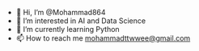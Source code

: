 - 👋 Hi, I’m @Mohammad864
- 👀 I’m interested in AI and Data Science
- 🌱 I’m currently learning Python
- 📫 How to reach me mohammadttwwee@gmail.com

<!---
Mohammad864/Mohammad864 is a ✨ special ✨ repository because its `README.md` (this file) appears on your GitHub profile.
You can click the Preview link to take a look at your changes.
--->
